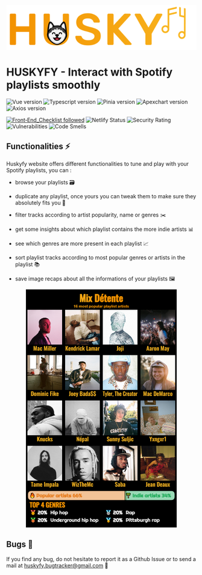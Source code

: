 <p align="center">
    <a href="https://www.huskyfy.com" target="_blank" rel="noopener noreferrer">
        <img src="./src/assets/Huskyfy.png" alt="Huskyfy logo">
    </a>
</p>

# HUSKYFY - Interact with Spotify playlists smoothly

![Vue version](https://img.shields.io/badge/vue-3.2-brightgreen.svg)
![Typescript version](https://img.shields.io/badge/typescript-4.8-blue.svg)
![Pinia version](https://img.shields.io/badge/pinia-2.0-yellow.svg)
![Apexchart version](https://img.shields.io/badge/apexchart-3.36-red.svg)
![Axios version](https://img.shields.io/badge/axios-1.1-purple.svg)


[![Front‑End_Checklist followed](https://img.shields.io/badge/Front‑End_Checklist-followed-brightgreen.svg)](https://github.com/thedaviddias/Front-End-Checklist/)
![Netlify Status](https://api.netlify.com/api/v1/badges/ca42d8a5-b247-4dd3-9840-65c5750da906/deploy-status)
![Security Rating](https://sonarcloud.io/api/project_badges/measure?project=s-rigaud_huskyfy&metric=security_rating)
![Vulnerabilities](https://sonarcloud.io/api/project_badges/measure?project=s-rigaud_huskyfy&metric=vulnerabilities)
![Code Smells](https://sonarcloud.io/api/project_badges/measure?project=s-rigaud_huskyfy&metric=code_smells)

## Functionalities ⚡

Huskyfy website offers different functionalities to tune and play with your Spotify playlists, you can :

* browse your playlists 🗃

* duplicate any playlist, once yours you can tweak them to make sure they absolutely fits you 📑

* filter tracks according to artist popularity, name or genres ✂️

* get some insights about which playlist contains the more indie artists 📊

* see which genres are more present in each playlist 📈

* sort playlist tracks according to most popular genres or artists in the playlist 📚

* save image recaps about all the informations of your playlists 🖼️

<p align="center">
    <img src="./src/assets/export-example.jpg" alt="Image example">
</p>

## Bugs 🐛

If you find any bug, do not hesitate to report it as a Github Issue or to send a mail at huskyfy.bugtracker@gmail.com 📧
